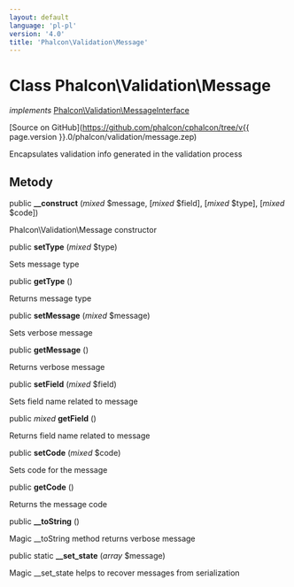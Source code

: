 ```yaml
---
layout: default
language: 'pl-pl'
version: '4.0'
title: 'Phalcon\Validation\Message'
---
```

# Class **Phalcon\Validation\Message**

*implements* [Phalcon\Validation\MessageInterface](Phalcon_Validation_MessageInterface)

[Source on GitHub](https://github.com/phalcon/cphalcon/tree/v{{ page.version }}.0/phalcon/validation/message.zep)

Encapsulates validation info generated in the validation process

## Metody

public **__construct** (*mixed* $message, [*mixed* $field], [*mixed* $type], [*mixed* $code])

Phalcon\Validation\Message constructor

public **setType** (*mixed* $type)

Sets message type

public **getType** ()

Returns message type

public **setMessage** (*mixed* $message)

Sets verbose message

public **getMessage** ()

Returns verbose message

public **setField** (*mixed* $field)

Sets field name related to message

public *mixed* **getField** ()

Returns field name related to message

public **setCode** (*mixed* $code)

Sets code for the message

public **getCode** ()

Returns the message code

public **__toString** ()

Magic __toString method returns verbose message

public static **__set_state** (*array* $message)

Magic __set_state helps to recover messages from serialization